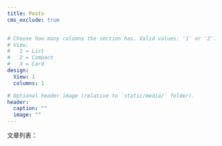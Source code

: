```yaml
---
title: Posts
cms_exclude: true


# Choose how many columns the section has. Valid values: '1' or '2'.
# View.
#   1 = List
#   2 = Compact
#   3 = Card
design:
  View: 1
  columns: 1

# Optional header image (relative to `static/media/` folder).
header:
  caption: ""
  image: ""
---
```


文章列表：
